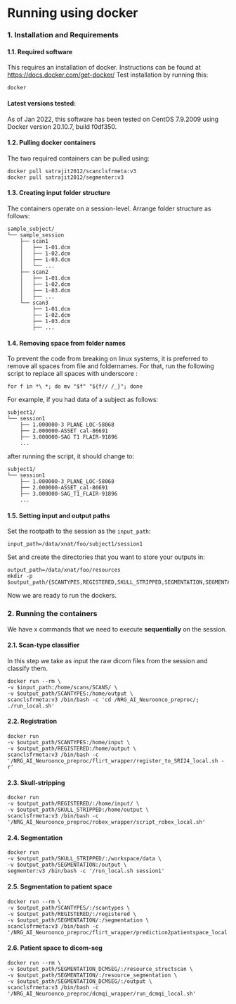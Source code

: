 # Running using docker
### 1. Installation and Requirements
#### 1.1. Required software
This requires an installation of docker. Instructions can be found at https://docs.docker.com/get-docker/ 
Test installation by running this:
```
docker
```
#### Latest versions tested:  
As of Jan 2022, this software has been tested on CentOS 7.9.2009 using Docker version 20.10.7, build f0df350.

#### 1.2. Pulling docker containers
The two required containers can be pulled using:
```
docker pull satrajit2012/scanclsfrmeta:v3
docker pull satrajit2012/segmenter:v3
```
#### 1.3. Creating input folder structure
The containers operate on a session-level. Arrange folder structure as follows:
```
sample_subject/
└── sample_session
    ├── scan1
    │   ├── 1-01.dcm
    │   ├── 1-02.dcm
    │   ├── 1-03.dcm
    │   └── ...
    ├── scan2
    │   ├── 1-01.dcm
    │   ├── 1-02.dcm
    │   ├── 1-03.dcm
    │   ├── ...
    └── scan3
        ├── 1-01.dcm
        ├── 1-02.dcm
        ├── 1-03.dcm
        ├── ...

```
#### 1.4. Removing space from folder names
To prevent the code from breaking on linux systems, it is preferred to remove all spaces from file and foldernames.
For that, run the following script to replace all spaces with underscore :
```
for f in *\ *; do mv "$f" "${f// /_}"; done
```
For example, if you had data of a subject as follows:
```
subject1/
└── session1
    ├── 1.000000-3 PLANE LOC-58068
    ├── 2.000000-ASSET cal-86691
    ├── 3.000000-SAG T1 FLAIR-91896
    ...
```
after running the script, it should change to:
```
subject1/
└── session1
    ├── 1.000000-3_PLANE_LOC-58068
    ├── 2.000000-ASSET_cal-86691
    ├── 3.000000-SAG_T1_FLAIR-91896
    ...
```
#### 1.5. Setting input and output paths
Set the rootpath to the session as the `input_path`:
```
input_path=/data/xnat/foo/subject1/session1
```
Set and create the directories that you want to store your outputs in:
```
output_path=/data/xnat/foo/resources
mkdir -p $output_path/{SCANTYPES,REGISTERED,SKULL_STRIPPED,SEGMENTATION,SEGMENTATION_DCMSEG}
```
Now we are ready to run the dockers.
### 2. Running the containers
We have x commands that we need to execute **sequentially** on the session.
#### 2.1. Scan-type classifier
In this step we take as input the raw dicom files from the session and classify them.
```
docker run --rm \
-v $input_path:/home/scans/SCANS/ \
-v $output_path/SCANTYPES:/home/output \
scanclsfrmeta:v3 /bin/bash -c 'cd /NRG_AI_Neuroonco_preproc/; ./run_local.sh'
```
#### 2.2. Registration
```
docker run 
-v $output_path/SCANTYPES:/home/input \
-v $output_path/REGISTERED:/home/output \
scanclsfrmeta:v3 /bin/bash -c '/NRG_AI_Neuroonco_preproc/flirt_wrapper/register_to_SRI24_local.sh -r'
```
#### 2.3. Skull-stripping
```
docker run 
-v $output_path/REGISTERED/:/home/input/ \
-v $output_path/SKULL_STRIPPED:/home/output \
scanclsfrmeta:v3 /bin/bash -c '/NRG_AI_Neuroonco_preproc/robex_wrapper/script_robex_local.sh'
```
#### 2.4. Segmentation
```
docker run 
-v $output_path/SKULL_STRIPPED/:/workspace/data \
-v $output_path/SEGMENTATION:/output \
segmenter:v3 /bin/bash -c '/run_local.sh session1'
```
#### 2.5. Segmentation to patient space
```
docker run --rm \
-v $output_path/SCANTYPES/:/scantypes \
-v $output_path/REGISTERED/:/registered \
-v $output_path/SEGMENTATION/:/segmentation \
scanclsfrmeta:v3 /bin/bash -c '/NRG_AI_Neuroonco_preproc/flirt_wrapper/prediction2patientspace_local.sh'
```
#### 2.6. Patient space to dicom-seg
```
docker run --rm \
-v $output_path/SEGMENTATION_DCMSEG/:/resource_structscan \
-v $output_path/SEGMENTATION/:/resource_segmentation \
-v $output_path/SEGMENTATION_DCMSEG/:/output \
scanclsfrmeta:v3 /bin/bash -c '/NRG_AI_Neuroonco_preproc/dcmqi_wrapper/run_dcmqi_local.sh'
```